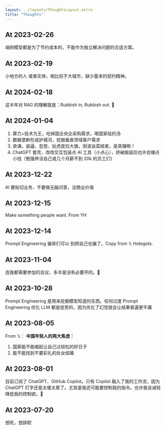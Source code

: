```yaml
---
layout: ../layouts/ThoughtsLayout.astro
title: "Thoughts"
---
```


## At 2023-02-26
端侧模型都是为了节约成本的，不能作为独立解决问题的合适方案。

## At 2023-02-19
小地方的人 或者实体，相比较于大城市，缺少基本的契约精神。

## At 2024-02-18
这半年对 RAG 的理解就是：Rubbish in, Rubbish out. 🤣

## At 2024-01-04
1. 算力+技术为王，吃掉国企央企采购需求，喝国家给的汤
2. 数据垄断形成护城河，挖掘垂直领域客户需求
3. 卖课。装逼、忽悠、扯虎皮拉大旗，🈹波韭菜结束，是真赚啊！
4. ChatGPT 套壳，改改交互包装点 AI 工具（小点心），挤破脑袋后也许会赚点小钱（勉强养活自己或几个月薪不到 20k 的员工们）

## At 2023-12-22
AI 要贴切业务，不要做无脑问答，没商业价值

## At 2023-12-15
Make something people want. From YH

## At 2023-12-14
Prompt Engineering 骗哥们可以 别把自己也骗了。Copy from 𝕏 Holegots.

## At 2023-11-04
连我都需要参加的会议，多半是没有必要开的。🫠

## At 2023-10-28
Prompt Engineering 是用来挖掘模型知道的东西。任何过度 Prompt Engineering 优化 LLM 都是徒劳的，因为优化了幻觉就会让结果普遍更平庸

## At 2023-08-05
From 𝕏：
**中国年轻人的两大焦虑：**
1. 国家能不能崛起让自己过轻松的好日子
2. 能不能找到不要彩礼的处女结婚

## At 2023-08-01
目前订阅了 ChatGPT、GitHub Copilot。只有 Copilot 融入了我的工作流，因为 ChatGPT 打字还是太傻太累了。尤其是我还可能要控制我的指令。也许我该减轻降低我的控制欲。🙉

## At 2023-07-20
想死，想辞职
